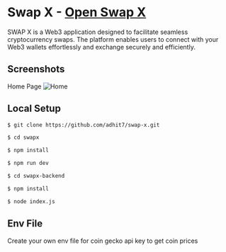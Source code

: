 # Swap X - <a href="https://swap-x-web3.vercel.app/" target="_blank">Open Swap X</a>

SWAP X is a Web3 application designed to facilitate seamless cryptocurrency swaps. The platform enables users to connect with your Web3 wallets effortlessly and exchange securely and efficiently.

## Screenshots

Home Page
![Home](https://github.com/user-attachments/assets/3e89dd5b-0a16-422a-a779-57dc0ce593be)

## Local Setup

```sh
$ git clone https://github.com/adhit7/swap-x.git
```

```sh
$ cd swapx
```

```sh
$ npm install
```

```sh
$ npm run dev
```

```sh
$ cd swapx-backend
```

```sh
$ npm install
```

```sh
$ node index.js
```

## Env File
Create your own env file for coin gecko api key to get coin prices




